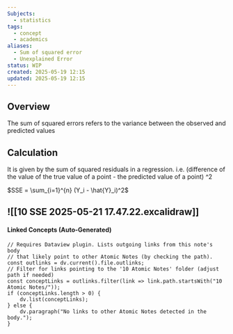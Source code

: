 ```yaml
---
Subjects:
  - statistics
tags:
  - concept
  - academics
aliases:
  - Sum of squared error
  - Unexplained Error
status: WIP
created: 2025-05-19 12:15
updated: 2025-05-19 12:15
---
```


## Overview
The sum of squared errors refers to the variance between the observed and predicted values

## Calculation
It is given by the sum of squared residuals in a regression. i.e. (difference of the value of the true value of a point - the predicted value of a point) ^2

$SSE = \sum_{i=1}^{n} (Y_i - \hat{Y}_i)^2$

![[10 SSE 2025-05-21 17.47.22.excalidraw]]
---
#### Linked Concepts (Auto-Generated)
```dataviewjs
// Requires Dataview plugin. Lists outgoing links from this note's body
// that likely point to other Atomic Notes (by checking the path).
const outlinks = dv.current().file.outlinks;
// Filter for links pointing to the '10 Atomic Notes' folder (adjust path if needed)
const conceptLinks = outlinks.filter(link => link.path.startsWith("10 Atomic Notes/"));
if (conceptLinks.length > 0) {
    dv.list(conceptLinks);
} else {
    dv.paragraph("No links to other Atomic Notes detected in the body.");
}
```



